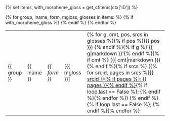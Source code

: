 {% set items, with_morpheme_gloss = get_cfitems(ctx['ID']) %}
<table id="{{ ctx['ID'] }}">
{% for group, lname, form, mgloss, glosses in items: %}
<tr>
<td>{{ group }}</td>
<td>{{ lname }}</td>
<td><i>{{ form }}</i></td>
{% if with_morpheme_gloss %}
<td>[{{ mgloss }}]</td>
{% endif %}
<td>
{% for g, cmt, pos, srcs in glosses %}{% if pos %}({{ pos }}) {% endif %}{% if g %}'{{ g|markdown }}'{% endif %}{% if cmt %} ({{ cmt|markdown }}){% endif %}{% if srcs %}
({% for srcid, pages in srcs %}<a href="../references.md#source-{{ srcid }}">{{ srcid }}{% if pages %}: {{ pages }}{% endif %}</a>{% if loop.last == False %}; {% endif %}{% endfor %})
{% endif %}{% if loop.last == False %}; {% endif %}{% endfor %}
</td>
</tr>
{% endfor %}
</table>